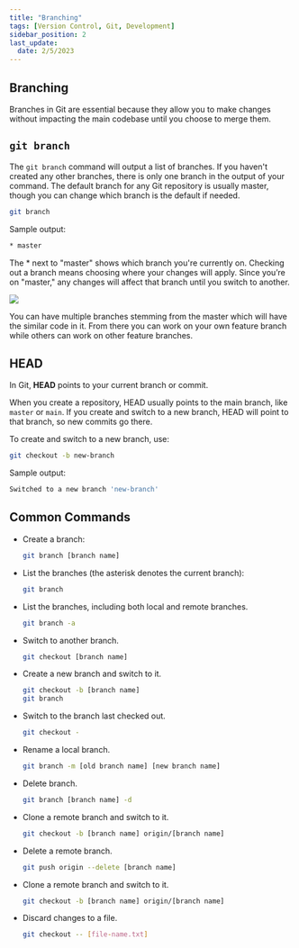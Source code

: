 ```yaml
---
title: "Branching"
tags: [Version Control, Git, Development]
sidebar_position: 2
last_update:
  date: 2/5/2023
---
```



## Branching

Branches in Git are essential because they allow you to make changes without impacting the main codebase until you choose to merge them.

## `git branch`

The `git branch` command will output a list of branches. If you haven't created any other branches, there is only one branch in the output of your command. The default branch for any Git repository is usually master, though you can change which branch is the default if needed.

```bash
git branch
```

Sample output:

```bash
* master
```

The * next to "master" shows which branch you're currently on. Checking out a branch means choosing where your changes will apply. Since you’re on "master," any changes will affect that branch until you switch to another.

<div style={{textAlign: 'center'}}>

![](/img/docs/git-branching.png)

</div>


You can have multiple branches stemming from the master which will have the similar code in it. From there you can work on your own feature branch while others can work on other feature branches. 



## HEAD

In Git, **HEAD** points to your current branch or commit.

When you create a repository, HEAD usually points to the main branch, like `master` or `main`. If you create and switch to a new branch, HEAD will point to that branch, so new commits go there.

To create and switch to a new branch, use:

```bash
git checkout -b new-branch
```

Sample output:

```bash
Switched to a new branch 'new-branch'
```



## Common Commands 

- Create a branch:

    ```bash
    git branch [branch name]
    ```

- List the branches (the asterisk denotes the current branch):

    ```bash
    git branch
    ```

- List the branches, including both local and remote branches.

    ```bash
    git branch -a
    ``` 

- Switch to another branch.

    ```bash
    git checkout [branch name]
    ```

- Create a new branch and switch to it.
    ```bash
    git checkout -b [branch name]	
    git branch
    ```

- Switch to the branch last checked out.

    ```bash
    git checkout -	
    ```

- Rename a local branch.

    ```bash
    git branch -m [old branch name] [new branch name]	
    ```

- Delete  branch.

    ```bash
    git branch [branch name] -d
    ```

- Clone a remote branch and switch to it.

    ```bash
    git checkout -b [branch name] origin/[branch name]	
    ```

- Delete a remote branch.

    ```bash
    git push origin --delete [branch name]	
    ```

- Clone a remote branch and switch to it.

    ```bash
    git checkout -b [branch name] origin/[branch name]	
    ```

- Discard changes to a file.

    ```bash
    git checkout -- [file-name.txt]	
    ```


